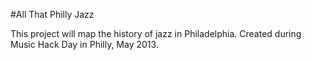 #All That Philly Jazz

This project will map the history of jazz in Philadelphia. Created during Music Hack Day in Philly, May 2013.